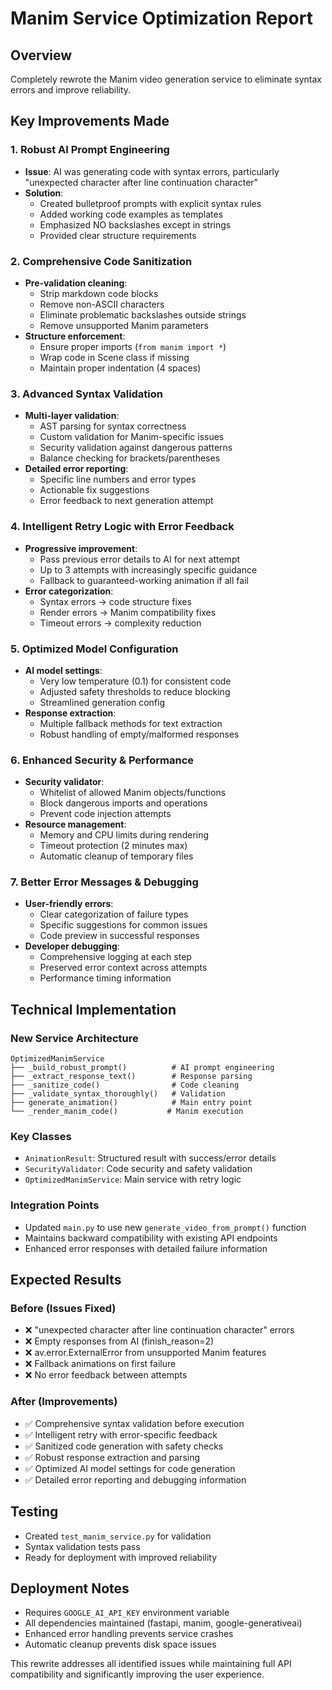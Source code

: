 # Manim Service Optimization Report

## Overview

Completely rewrote the Manim video generation service to eliminate syntax errors and improve reliability.

## Key Improvements Made

### 1. **Robust AI Prompt Engineering**

- **Issue**: AI was generating code with syntax errors, particularly "unexpected character after line continuation character"
- **Solution**:
  - Created bulletproof prompts with explicit syntax rules
  - Added working code examples as templates
  - Emphasized NO backslashes except in strings
  - Provided clear structure requirements

### 2. **Comprehensive Code Sanitization**

- **Pre-validation cleaning**:
  - Strip markdown code blocks
  - Remove non-ASCII characters
  - Eliminate problematic backslashes outside strings
  - Remove unsupported Manim parameters
- **Structure enforcement**:
  - Ensure proper imports (`from manim import *`)
  - Wrap code in Scene class if missing
  - Maintain proper indentation (4 spaces)

### 3. **Advanced Syntax Validation**

- **Multi-layer validation**:
  - AST parsing for syntax correctness
  - Custom validation for Manim-specific issues
  - Security validation against dangerous patterns
  - Balance checking for brackets/parentheses
- **Detailed error reporting**:
  - Specific line numbers and error types
  - Actionable fix suggestions
  - Error feedback to next generation attempt

### 4. **Intelligent Retry Logic with Error Feedback**

- **Progressive improvement**:
  - Pass previous error details to AI for next attempt
  - Up to 3 attempts with increasingly specific guidance
  - Fallback to guaranteed-working animation if all fail
- **Error categorization**:
  - Syntax errors → code structure fixes
  - Render errors → Manim compatibility fixes
  - Timeout errors → complexity reduction

### 5. **Optimized Model Configuration**

- **AI model settings**:
  - Very low temperature (0.1) for consistent code
  - Adjusted safety thresholds to reduce blocking
  - Streamlined generation config
- **Response extraction**:
  - Multiple fallback methods for text extraction
  - Robust handling of empty/malformed responses

### 6. **Enhanced Security & Performance**

- **Security validator**:
  - Whitelist of allowed Manim objects/functions
  - Block dangerous imports and operations
  - Prevent code injection attempts
- **Resource management**:
  - Memory and CPU limits during rendering
  - Timeout protection (2 minutes max)
  - Automatic cleanup of temporary files

### 7. **Better Error Messages & Debugging**

- **User-friendly errors**:
  - Clear categorization of failure types
  - Specific suggestions for common issues
  - Code preview in successful responses
- **Developer debugging**:
  - Comprehensive logging at each step
  - Preserved error context across attempts
  - Performance timing information

## Technical Implementation

### New Service Architecture

```
OptimizedManimService
├── _build_robust_prompt()          # AI prompt engineering
├── _extract_response_text()        # Response parsing
├── _sanitize_code()                # Code cleaning
├── _validate_syntax_thoroughly()   # Validation
├── generate_animation()            # Main entry point
└── _render_manim_code()           # Manim execution
```

### Key Classes

- `AnimationResult`: Structured result with success/error details
- `SecurityValidator`: Code security and safety validation
- `OptimizedManimService`: Main service with retry logic

### Integration Points

- Updated `main.py` to use new `generate_video_from_prompt()` function
- Maintains backward compatibility with existing API endpoints
- Enhanced error responses with detailed failure information

## Expected Results

### Before (Issues Fixed)

- ❌ "unexpected character after line continuation character" errors
- ❌ Empty responses from AI (finish_reason=2)
- ❌ av.error.ExternalError from unsupported Manim features
- ❌ Fallback animations on first failure
- ❌ No error feedback between attempts

### After (Improvements)

- ✅ Comprehensive syntax validation before execution
- ✅ Intelligent retry with error-specific feedback
- ✅ Sanitized code generation with safety checks
- ✅ Robust response extraction and parsing
- ✅ Optimized AI model settings for code generation
- ✅ Detailed error reporting and debugging information

## Testing

- Created `test_manim_service.py` for validation
- Syntax validation tests pass
- Ready for deployment with improved reliability

## Deployment Notes

- Requires `GOOGLE_AI_API_KEY` environment variable
- All dependencies maintained (fastapi, manim, google-generativeai)
- Enhanced error handling prevents service crashes
- Automatic cleanup prevents disk space issues

This rewrite addresses all identified issues while maintaining full API compatibility and significantly improving the user experience.
